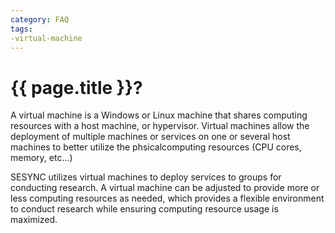 ```yaml
---
category: FAQ
tags: 
-virtual-machine
---
```


# {{ page.title }}?

A virtual machine is a Windows or Linux machine that shares computing resources with a host machine, or hypervisor.
Virtual machines allow the deployment of multiple machines or services on one or several host machines to
better utilize the phsicalcomputing resources (CPU cores, memory, etc...)

SESYNC utilizes virtual machines to deploy services to groups for conducting research. A virtual machine can be adjusted to
provide more or less computing resources as needed, which provides a flexible environment to conduct research while ensuring
computing resource usage is maximized.
